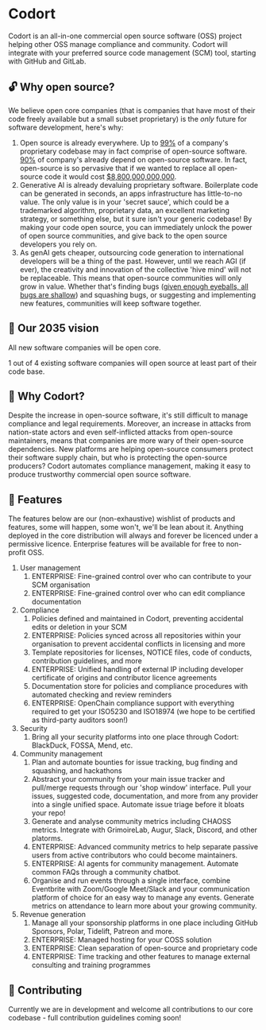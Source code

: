 # Codort

Codort is an all-in-one commercial open source software (OSS) project helping other OSS manage compliance and community.
Codort will integrate with your preferred source code management (SCM) tool, starting with GitHub and GitLab.

## 🔓 Why open source?

We believe open core companies (that is companies that have most of their code freely available but a small subset proprietary)  is the *only* future for software development, here's why:

1. Open source is already everywhere. Up to [99%](https://securityintelligence.com/articles/is-open-source-security-a-ticking-cyber-time-bomb/) of a company's proprietary codebase may in fact comprise of open-source software. [90%](https://www.hbs.edu/faculty/Pages/item.aspx?num=65230) of company's already depend on open-source software. In fact, open-source is so pervasive that if we wanted to replace all open-source code it would cost [$8,800,000,000,000](https://www.hbs.edu/faculty/Pages/item.aspx?num=65230).
1. Generative AI is already devaluing proprietary software. Boilerplate code can be generated in seconds, an apps infrastructure has little-to-no value. The only value is in your 'secret sauce', which could be a trademarked algorithm, proprietary data, an excellent marketing strategy, or something else, but it sure isn't your generic codebase! By making your code open source, you can immediately unlock the power of open source communities, and give back to the open source developers you rely on.
1. As genAI gets cheaper, outsourcing code generation to international developers will be a thing of the past. However, until we reach AGI (if ever), the creativity and innovation of the collective 'hive mind' will not be replaceable. This means that open-source communities will only grow in value. Whether that's finding bugs ([given enough eyeballs, all bugs are shallow](https://en.wikipedia.org/wiki/Linus%27s_law)) and squashing bugs, or suggesting and implementing new features, communities will keep software together.

## 🔭 Our 2035 vision

All new software companies will be open core.

1 out of 4 existing software companies will open source at least part of their code base.

## 🦸 Why Codort?

Despite the increase in open-source software, it's still difficult to manage compliance and legal requirements.
Moreover, an increase in attacks from nation-state actors and even self-inflicted attacks from open-source maintainers, means that companies are more wary of their open-source dependencies.
New platforms are helping open-source consumers protect their software supply chain, but who is protecting the open-source producers?
Codort automates compliance management, making it easy to produce trustworthy commercial open source software.

## 🧰 Features

The features below are our (non-exhaustive) wishlist of products and features, some will happen, some won't, we'll be lean about it.
Anything deployed in the core distribution will always and forever be licenced under a permissive licence.
Enterprise features will be available for free to non-profit OSS.


1. User management
    1. ENTERPRISE: Fine-grained control over who can contribute to your SCM organisation
    1. ENTERPRISE: Fine-grained control over who can edit compliance documentation
1. Compliance
    1. Policies defined and maintained in Codort, preventing accidental edits or deletion in your SCM
    2. ENTERPRISE: Policies synced across all repositories within your organisation to prevent accidental conflicts in licensing and more
    3. Template repositories for licenses, NOTICE files, code of conducts, contribution guidelines, and more
    4. ENTERPRISE: Unified handling of external IP including developer certificate of origins and contributor licence agreements
    5. Documentation store for policies and compliance procedures with automated checking and review reminders
    6. ENTERPRISE: OpenChain compliance support with everything required to get your ISO5230 and ISO18974 (we hope to be certified as third-party auditors soon!)
1. Security
    1. Bring all your security platforms into one place through Codort: BlackDuck, FOSSA, Mend, etc.
1. Community management
    1. Plan and automate bounties for issue tracking, bug finding and squashing, and hackathons
    2. Abstract your community from your main issue tracker and pull/merge requests through our 'shop window' interface. Pull your issues, suggested code, documentation, and more from any provider into a single unified space. Automate issue triage before it bloats your repo!
    3. Generate and analyse community metrics including CHAOSS metrics. Integrate with GrimoireLab, Augur, Slack, Discord, and other platorms.
    4. ENTERPRISE: Advanced community metrics to help separate passive users from active contributors who could become maintainers.
    5. ENTERPRISE: AI agents for community management. Automate common FAQs through a community chatbot.
    6. Organise and run events through a single interface, combine Eventbrite with Zoom/Google Meet/Slack and your communication platform of choice for an easy way to manage any events. Generate metrics on attendance to learn more about your growing community. 
1. Revenue generation
    1. Manage all your sponsorship platforms in one place including GitHub Sponsors, Polar, Tidelift, Patreon and more.
    2. ENTERPRISE: Managed hosting for your COSS solution
    3. ENTERPRISE: Clean separation of open-source and proprietary code
    4. ENTERPRISE: Time tracking and other features to manage external consulting and training programmes


## 💖 Contributing

Currently we are in development and welcome all contributions to our core codebase - full contribution guidelines coming soon!
